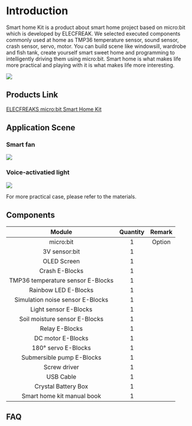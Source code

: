 ﻿# Introduction

Smart home Kit is a product about smart home project based on micro:bit which is developed by ELECFREAK. We selected executed components commonly used at home as TMP36 temperature sensor, sound sensor, crash sensor, servo, motor. You can build scene like windowsill, wardrobe and fish tank, create yourself smart sweet home and programming to intelligently driving them using micro:bit.
Smart home is what makes life more practical and playing with it is what makes life more interesting.

![](https://wiki-media-ef.oss-cn-hongkong.aliyuncs.com/i18n/en/docusaurus-plugin-content-docs/current/microbit/wisdom-life/microbit-smart-home-kit/images/uucCMNM.jpg)

## Products Link

[ELECFREAKS micro:bit Smart Home Kit](https://www.elecfreaks.com/micro-bit-smart-home-kit.html)

## Application Scene

### Smart fan
![](https://wiki-media-ef.oss-cn-hongkong.aliyuncs.com/i18n/en/docusaurus-plugin-content-docs/current/microbit/wisdom-life/microbit-smart-home-kit/images/XJbqrkd.jpg)

### Voice-activatied light
![](https://wiki-media-ef.oss-cn-hongkong.aliyuncs.com/i18n/en/docusaurus-plugin-content-docs/current/microbit/wisdom-life/microbit-smart-home-kit/images/TjI8a2b.jpg)

For more practical case, please refer to the materials.

## Components


Module | Quantity | Remark
:-: | :-: | :-:
micro:bit|1|Option
3V sensor:bit|1|
OLED Screen|1|
Crash E-Blocks|1|
TMP36 temperature sensor E-Blocks|1|
Rainbow LED E-Blocks|1|
Simulation noise sensor E-Blocks|1|
Light sensor E-Blocks|1|
Soil moisture sensor E-Blocks|1|
Relay E-Blocks|1|
DC motor E-Blocks|1|
180° servo E-Blocks|1|
Submersible pump E-Blocks|1|
Screw driver|1|
USB Cable|1|
Crystal Battery Box	|1|
Smart home kit manual book|1|

## FAQ
